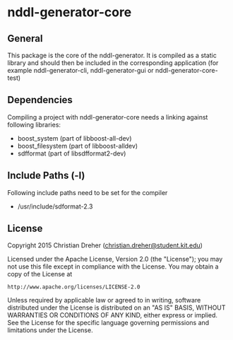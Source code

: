 # nddl-generator-core

## General

This package is the core of the nddl-generator. It is compiled as a static library and should then be included in the corresponding application (for example nddl-generator-cli, nddl-generator-gui or nddl-generator-core-test)

## Dependencies

Compiling a project with nddl-generator-core needs a linking against following libraries:
 * boost_system (part of libboost-all-dev)
 * boost_filesystem (part of libboost-alldev)
 * sdfformat (part of libsdfformat2-dev)

## Include Paths (-l)

Following include paths need to be set for the compiler
 * /usr/include/sdformat-2.3

## License

Copyright 2015 Christian Dreher (christian.dreher@student.kit.edu)

Licensed under the Apache License, Version 2.0 (the "License");
you may not use this file except in compliance with the License.
You may obtain a copy of the License at

	http://www.apache.org/licenses/LICENSE-2.0

Unless required by applicable law or agreed to in writing, software
distributed under the License is distributed on an "AS IS" BASIS,
WITHOUT WARRANTIES OR CONDITIONS OF ANY KIND, either express or implied.
See the License for the specific language governing permissions and
limitations under the License.
